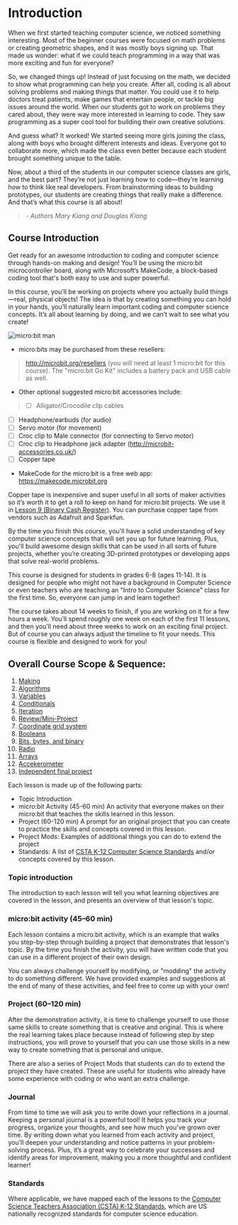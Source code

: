 # Introduction

When we first started teaching computer science, we noticed something interesting. Most of the beginner courses were focused on math problems or creating geometric shapes, and it was mostly boys signing up. That made us wonder: what if we could teach programming in a way that was more exciting and fun for everyone?

So, we changed things up! Instead of just focusing on the math, we decided to show what programming can help you create. After all, coding is all about solving problems and making things that matter. You could use it to help doctors treat patients, make games that entertain people, or tackle big issues around the world. When our students got to work on problems they cared about, they were way more interested in learning to code. They saw programming as a super cool tool for building their own creative solutions.

And guess what? It worked! We started seeing more girls joining the class, along with boys who brought different interests and ideas. Everyone got to collaborate more, which made the class even better because each student brought something unique to the table.

Now, about a third of the students in our computer science classes are girls, and the best part? They’re not just learning how to code—they’re learning how to think like real developers. From brainstorming ideas to building prototypes, our students are creating things that really make a difference. And that’s what this course is all about!

> _- Authors Mary Kiang and Douglas Kiang_

## Course Introduction
Get ready for an awesome introduction to coding and computer science through hands-on making and design! You’ll be using the micro:bit
microcontroller board, along with Microsoft’s MakeCode, a block-based coding tool that's both easy to use and super powerful.

In this course, you’ll be working on projects where you actually build things—real, physical objects! The idea is that by creating something you can hold in your hands, you’ll naturally learn important coding and computer science concepts. It’s all about learning by doing, and we can’t wait to see what you create!

![micro:bit man](/static/courses/csintro/microbitman.jpg)

* micro:bits may be purchased from these resellers:

>   http://microbit.org/resellers (you will need at least 1 micro:bit for this course).  The "micro:bit Go Kit" includes a battery pack and USB cable as well.

* Other optional suggested micro:bit accessories include:

> * [ ] Alligator/Crocodile clip cables
  * [ ]	Headphone/earbuds (for audio)
  * [ ] Servo motor (for movement)
  * [ ] Croc clip to Male connector (for connecting to Servo motor)
  * [ ] Croc clip to Headphone jack adapter (http://microbit-accessories.co.uk/)
  * [ ] Copper tape

* MakeCode for the micro:bit is a free web app: https://makecode.microbit.org

Copper tape is inexpensive and super useful in all sorts of maker activities so it’s worth it to get a roll to keep on hand for micro:bit projects. We use it in [Lesson 9 (Binary Cash Register)](/test/courses/csintro/binary/project). You can purchase copper tape from vendors such as Adafruit and Sparkfun.

By the time you finish this course, you'll have a solid understanding of key computer science concepts that will set you up for future learning. Plus, you'll build awesome design skills that can be used in all sorts of future projects, whether you’re creating 3D-printed prototypes or developing apps that solve real-world problems.

This course is designed for students in grades 6-8 (ages 11-14). It is designed for people who might not have a background in Computer Science or even teachers who are teaching an "Intro to Computer Science" class for the first time. So, everyone can jump in and learn together!

The course takes about 14 weeks to finish, if you are working on it for a few hours a week. You’ll spend roughly one week on each of the first 11 lessons, and then you’ll need about three weeks to work on an exciting final project. But of course you can always adjust the timeline to fit your needs. This course is flexible and designed to work for you!

## Overall Course Scope & Sequence:

1. [Making](/test/courses/csintro/making) 
2. [Algorithms](/test/courses/csintro/algorithms)
3. [Variables](/test/courses/csintro/variables)
4. [Conditionals](/test/courses/csintro/conditionals)
5. [Iteration](/test/courses/csintro/iteration)
6. [Review/Mini-Project](courses/csintro/miniproject)
7. [Coordinate grid system](/test/courses/csintro/coordinates)
8. [Booleans](/test/courses/csintro/booleans)
9. [Bits, bytes, and binary](/test/courses/csintro/binary) 
10. [Radio](/test/courses/csintro/radio)
11. [Arrays](/test/courses/csintro/arrays)
12. [Accekerometer](/test/courses/csintro/accelerometer)
13. [Independent final project](/test/courses/csintro/finalproject)

Each lesson is made up of the following parts:

* Topic Introduction
* micro:bit Activity (45-60 min) An activity that everyone makes on their micro:bit that teaches the skills learned in this lesson.
* Project (60-120 min) A prompt for an original project that you can create to practice the skills and concepts covered in this lesson.
* Project Mods: Examples of additional things you can do to extend the project
* Standards: A list of [CSTA K-12 Computer Science Standards](https://www.csteachers.org/?page=CSTA_Standards) and/or concepts covered by this lesson.

### Topic introduction

The introduction to each lesson will tell you what learning objectives are covered in the lesson, and presents an overview of that lesson's topic. 

### micro:bit activity (45–60 min)
Each lesson contains a micro:bit activity, which is an example that walks you step-by-step through building a project that demonstrates that lesson's topic. By the time you finish the activity, you will have written code that you can use in a different project of their own design.

You can always challenge yourself by modifying, or "modding" the activity to do something different. We have provided examples and suggestions at the end of many of these activities, and feel free to come up with your own!

### Project (60–120 min)
After the demonstration activity, it is time to challenge yourself to use those same skills to create something that is creative and original. This is where the real learning takes place because instead of following step by step instructions, you will prove to yourself that you can use those skills in a new way to create something that is personal and unique.

There are also a series of Project Mods that students can do to extend the project they have created. These are useful for students who already have some experience with coding or who want an extra challenge.

### Journal
From time to time we will ask you to write down your reflections in a journal. Keeping a personal journal is a powerful tool! It helps you track your progress, organize your thoughts, and see how much you've grown over time. By writing down what you learned from each activity and project, you’ll deepen your understanding and notice patterns in your problem-solving process. Plus, it’s a great way to celebrate your successes and identify areas for improvement, making you a more thoughtful and confident learner!

### Standards
Where applicable, we have mapped each of the lessons to the [Computer Science Teachers Association (CSTA) K-12 Standards](https://www.csteachers.org/?page=CSTA_Standards), which are US nationally recognized standards for computer science education.
